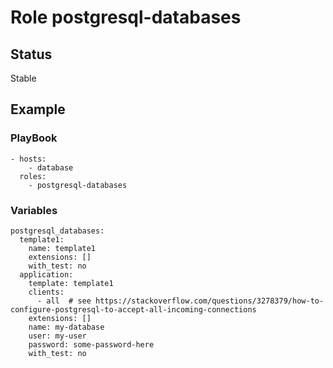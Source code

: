 # Role postgresql-databases

## Status

Stable

## Example

### PlayBook

```
- hosts:
    - database
  roles:
    - postgresql-databases
```

### Variables

```
postgresql_databases:
  template1:
    name: template1
    extensions: []
    with_test: no
  application:
    template: template1
    clients:
      - all  # see https://stackoverflow.com/questions/3278379/how-to-configure-postgresql-to-accept-all-incoming-connections
    extensions: []
    name: my-database
    user: my-user
    password: some-password-here
    with_test: no
```
